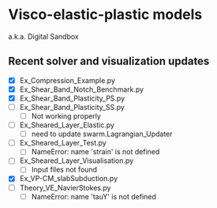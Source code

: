 # Visco-elastic-plastic models

a.k.a. Digital Sandbox

## Recent solver and visualization updates

 - [x] Ex_Compression_Example.py
 - [x] Ex_Shear_Band_Notch_Benchmark.py
 - [x] Ex_Shear_Band_Plasticity_PS.py
 - [ ] Ex_Shear_Band_Plasticity_SS.py
     - [ ] Not working properly
 - [ ] Ex_Sheared_Layer_Elastic.py
     - [ ] need to update swarm.Lagrangian_Updater 
 - [ ] Ex_Sheared_Layer_Test.py
     - [ ] NameError: name 'strain' is not defined
 - [ ] Ex_Sheared_Layer_Visualisation.py
     - [ ] Input files not found
 - [x] Ex_VP-CM_slabSubduction.py
 - [ ] Theory_VE_NavierStokes.py
     - [ ] NameError: name 'tauY' is not defined
